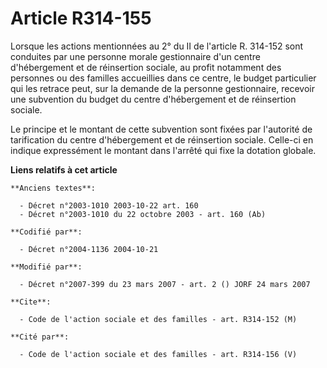 # Article R314-155

Lorsque les actions mentionnées au 2° du II de l'article R. 314-152 sont conduites par une personne morale gestionnaire d'un
centre d'hébergement et de réinsertion sociale, au profit notamment des personnes ou des familles accueillies dans ce centre,
le budget particulier qui les retrace peut, sur la demande de la personne gestionnaire, recevoir une subvention du budget du
centre d'hébergement et de réinsertion sociale.

Le principe et le montant de cette subvention sont fixées par l'autorité de tarification du centre d'hébergement et de
réinsertion sociale. Celle-ci en indique expressément le montant dans l'arrêté qui fixe la dotation globale.

**Liens relatifs à cet article**

	**Anciens textes**:

	  - Décret n°2003-1010 2003-10-22 art. 160
	  - Décret n°2003-1010 du 22 octobre 2003 - art. 160 (Ab)

	**Codifié par**:

	  - Décret n°2004-1136 2004-10-21

	**Modifié par**:

	  - Décret n°2007-399 du 23 mars 2007 - art. 2 () JORF 24 mars 2007

	**Cite**:

	  - Code de l'action sociale et des familles - art. R314-152 (M)

	**Cité par**:

	  - Code de l'action sociale et des familles - art. R314-156 (V)
